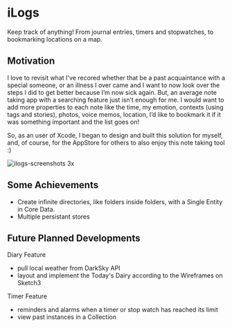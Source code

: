 # iLogs

Keep track of anything! From journal entries, timers and stopwatches, to bookmarking locations on a map.

## Motivation

I love to revisit what I've recored whether that be a past acquaintance with a special someone, or an illness I over came and I want to now look over the steps I did to get better because I’m now sick again. But, an average note taking app with a searching feature just isn’t enough for me. I would want to add more properties to each note like the time, my emotion, contexts (using tags and stories), photos, voice memos, location, I’d like to bookmark it if it was something important and the list goes on!

So, as an user of Xcode, I began to design and built this solution for myself, and, of course, for the AppStore for others to also enjoy this note taking tool :)

![ilogs-screenshots 3x](https://user-images.githubusercontent.com/1758210/38114199-545f92e0-335c-11e8-8498-dbbd7ff0c0c6.png)

## Some Achievements

- Create infinite directories, like folders inside folders, with a Single Entity in Core Data.
- Multiple persistant stores

## Future Planned Developments

Diary Feature
- pull local weather from DarkSky API
- layout and implement the Today's Dairy according to the Wireframes on Sketch3

Timer Feature
- reminders and alarms when a timer or stop watch has reached its limit
- view past instances in a Collection

